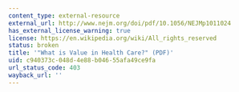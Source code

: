 ```yaml
---
content_type: external-resource
external_url: http://www.nejm.org/doi/pdf/10.1056/NEJMp1011024
has_external_license_warning: true
license: https://en.wikipedia.org/wiki/All_rights_reserved
status: broken
title: '"What is Value in Health Care?" (PDF)'
uid: c940373c-048d-4e88-b046-55afa49ce9fa
url_status_code: 403
wayback_url: ''
---
```


